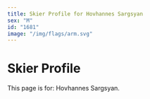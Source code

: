```yaml
---
title: Skier Profile for Hovhannes Sargsyan
sex: "M"
id: "1681"
image: "/img/flags/arm.svg" 
---
```


# Skier Profile

This page is for: Hovhannes Sargsyan.
    